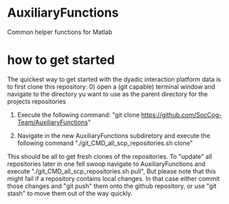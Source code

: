 # AuxiliaryFunctions
Common helper functions for Matlab

# how to get started

The quickest way to get started with the dyadic interaction platform data is to first clone this repository:
0) open a (git capable) terminal window and navigate to the directory yu want to use as the parent directory for the projects repositories

1) Execute the following command: "git clone https://github.com/SocCog-Team/AuxiliaryFunctions"

2) Navigate in the new AuxiliaryFunctions subdiretory and execute the following command "./git_CMD_all_scp_repositories.sh clone"

This should be all to get fresh clones of the repositories. To "update" all repositories later in one fell swoop navigate to AuxiliaryFunctions and execute "./git_CMD_all_scp_repositories.sh pull", But please note that this might fail if a repository contains local changes. In that case either commit those changes and "git push" them onto the github repository, or use "git stash" to move them out of the way quickly.
